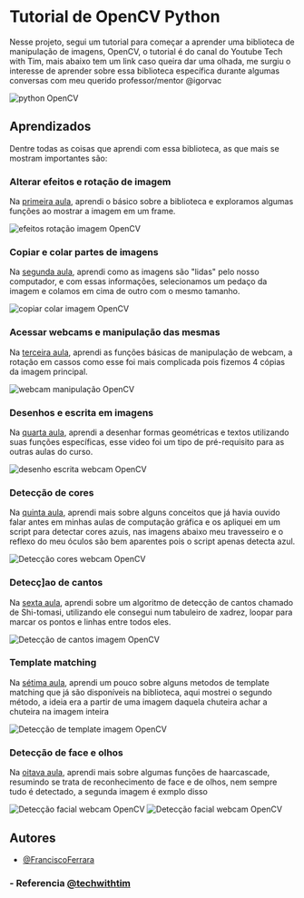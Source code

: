 
# Tutorial de OpenCV Python

Nesse projeto, segui um tutorial para começar a aprender uma biblioteca de manipulação de imagens, OpenCV, o tutorial é do canal do Youtube Tech with Tim, mais abaixo tem um link caso queira dar uma olhada, me surgiu o interesse de aprender sobre essa biblioteca específica durante algumas conversas com meu querido professor/mentor @igorvac

![python OpenCV](https://github.com/FranciscoFerrara/OpenCV-Python-Tim/blob/main/ScreenShots/opencvCapa.jpeg?raw=true)

## Aprendizados

Dentre todas as coisas que aprendi com essa biblioteca, as que mais se mostram importantes são:
### Alterar efeitos e rotação de imagem
Na [primeira aula](https://www.youtube.com/watch?v=qCR2Weh64h4&list=PLzMcBGfZo4-lUA8uGjeXhBUUzPYc6vZRn&index=1), aprendi o básico sobre a biblioteca e exploramos algumas funções ao mostrar a imagem em um frame.

![efeitos rotação imagem OpenCV](https://github.com/FranciscoFerrara/OpenCV-Python-Tim/blob/main/ScreenShots/Captura%20de%20tela%202023-02-20%20223543.png?raw=true)
### Copiar e colar partes de imagens
Na [segunda aula](https://www.youtube.com/watch?v=wlYPhdTbRmk&list=PLzMcBGfZo4-lUA8uGjeXhBUUzPYc6vZRn&index=3), aprendi como as imagens são "lidas" pelo nosso computador, e com essas informações, selecionamos um pedaço da imagem e colamos em cima de outro com o mesmo tamanho.

![copiar colar imagem OpenCV](https://github.com/FranciscoFerrara/OpenCV-Python-Tim/blob/main/ScreenShots/copiar%20e%20colar%20elemnetos.png?raw=true)
### Acessar webcams e manipulação das mesmas
Na [terceira aula](https://www.youtube.com/watch?v=rKcwcARdg9M&list=PLzMcBGfZo4-lUA8uGjeXhBUUzPYc6vZRn&index=3), aprendi as funções básicas de manipulação de webcam, a rotação em cassos como esse foi mais complicada pois fizemos 4 cópias da imagem principal.

![webcam manipulação OpenCV](https://github.com/FranciscoFerrara/OpenCV-Python-Tim/blob/main/ScreenShots/webcam%20e%20rota%C3%A7%C3%A3o.png?raw=true)
### Desenhos e escrita em imagens
Na [quarta aula](https://www.youtube.com/watch?v=bPSfyK_DJAg&list=PLzMcBGfZo4-lUA8uGjeXhBUUzPYc6vZRn&index=4), aprendi a desenhar formas geométricas e textos utilizando suas funções específicas, esse video foi um tipo de pré-requisito para as outras aulas do curso.

![desenho escrita webcam OpenCV](https://github.com/FranciscoFerrara/OpenCV-Python-Tim/blob/main/ScreenShots/desenho%20e%20escrita.png?raw=true)
### Detecção de cores
Na [quinta aula](https://www.youtube.com/watch?v=ddSo8Nb0mTw&list=PLzMcBGfZo4-lUA8uGjeXhBUUzPYc6vZRn&index=5), aprendi mais sobre alguns conceitos que já havia ouvido falar antes em minhas aulas de computação gráfica e os apliquei em um script para detectar cores azuis, nas imagens abaixo meu travesseiro e o reflexo do meu óculos são bem aparentes pois o script apenas detecta azul.

![Detecção cores webcam OpenCV](https://github.com/FranciscoFerrara/OpenCV-Python-Tim/blob/main/ScreenShots/detec%C3%A7%C3%A3o%20de%20cor.png?raw=true)
### Detecç]ao de cantos
Na [sexta aula](https://www.youtube.com/watch?v=I7lCpTOfxF4&list=PLzMcBGfZo4-lUA8uGjeXhBUUzPYc6vZRn&index=6), aprendi sobre um algoritmo de detecção de cantos chamado de Shi-tomasi, utilizando ele consegui num tabuleiro de xadrez, loopar para marcar os pontos e linhas entre todos eles.

![Detecção de cantos imagem OpenCV](https://github.com/FranciscoFerrara/OpenCV-Python-Tim/blob/main/ScreenShots/detec%C3%A7%C3%A3o%20de%20cantos.png?raw=true)
### Template matching
Na [sétima aula](https://www.youtube.com/watch?v=T-0lZWYWE9Y&list=PLzMcBGfZo4-lUA8uGjeXhBUUzPYc6vZRn&index=7), aprendi um pouco sobre alguns metodos de template matching que já são disponíveis na biblioteca, aqui mostrei o segundo método, a ideia era a partir de uma imagem daquela chuteira achar a chuteira na imagem inteira

![Detecção de template imagem OpenCV](https://github.com/FranciscoFerrara/OpenCV-Python-Tim/blob/main/ScreenShots/template%20macthing.png?raw=true)
### Detecção de face e olhos
Na [oitava aula](https://www.youtube.com/watch?v=mPCZLOVTEc4&list=PLzMcBGfZo4-lUA8uGjeXhBUUzPYc6vZRn&index=8), aprendi mais sobre algumas funções de haarcascade, resumindo se trata de reconhecimento de face e de olhos, nem sempre tudo é detectado, a segunda imagem é exmplo disso

![Detecção facial webcam OpenCV](https://github.com/FranciscoFerrara/OpenCV-Python-Tim/blob/main/ScreenShots/reconhecimento%20facial1.png?raw=true)
![Detecção facial webcam OpenCV](https://github.com/FranciscoFerrara/OpenCV-Python-Tim/blob/main/ScreenShots/reconhecimento%20facial2.png?raw=true)


## Autores

- [@FranciscoFerrara](https://www.github.com/FranciscoFerrara)
### - Referencia [@techwithtim](https://www.github.com/techwithtim)

